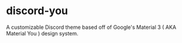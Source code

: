 # discord-you
A customizable Discord theme based off of Google's Material 3 ( AKA Material You ) design system.
